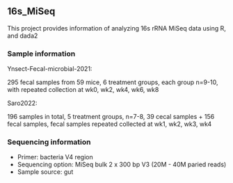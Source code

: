 ## 16s_MiSeq

This project provides information of analyzing 16s rRNA MiSeq data using R, and dada2

### Sample information

Ynsect-Fecal-microbial-2021:

295 fecal samples from 59 mice, 6 treatment groups, each group n=9-10, with repeated collection at wk0, wk2, wk4, wk6, wk8

Saro2022:

196 samples in total, 5 treatment groups, n=7-8, 39 cecal samples + 156 fecal samples, fecal samples repeated collected at wk1, wk2, wk3, wk4

### Sequencing information

- Primer: bacteria V4 region
- Sequencing option: MiSeq bulk 2 x 300 bp V3 (20M - 40M paried reads)
- Sample source: gut
